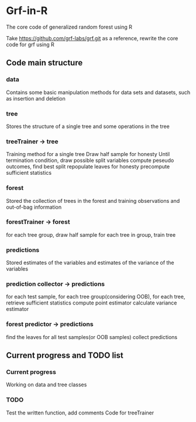 # Grf-in-R
The core code of generalized random forest using R

Take https://github.com/grf-labs/grf.git as a reference, rewrite the core code for grf using R

## Code main structure
### data
Contains some basic manipulation methods for data sets and datasets, such as insertion and deletion

### tree
Stores the structure of a single tree and some operations in the tree

### treeTrainer -> tree
Training method for a single tree
Draw half sample for honesty
Until termination condition,
  draw possible split variables
  compute peseudo outcomes,
  find best split
 repopulate leaves for honesty
 precompute sufficient statistics

### forest 
Stored the collection of trees in the forest and training observations and out-of-bag information

### forestTrainer -> forest
for each tree group,
  draw half sample
  for each tree in group,
   train tree
   
### predictions
Stored estimates of the variables and estimates of the variance of the variables

### prediction collector -> predictions
for each test sample,
 for each tree group(considering OOB),
  for each tree,
    retrieve sufficient statistics
 compute point estimator
 calculate variance estimator
 
### forest predictor -> predictions
find the leaves for all test samples(or OOB samples)
collect predictions


## Current progress and TODO list
### Current progress
Working on data and tree classes

### TODO
Test the written function, add comments
Code for treeTrainer
